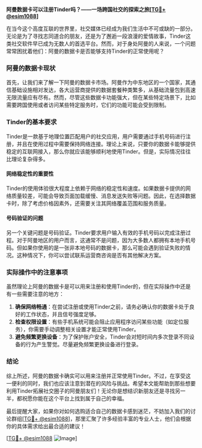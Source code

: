 **阿曼数据卡可以注册Tinder吗？——一场跨国社交的探索之旅[[TG💪+ @esim1088](https://t.me/s/esim1088)]**

在当今这个高度互联的世界里，社交媒体已经成为我们生活中不可或缺的一部分。无论是为了寻找志同道合的朋友，还是为了邂逅一段浪漫的爱情故事，Tinder这类社交软件早已成为无数人的首选平台。然而，对于身处阿曼的人来说，一个问题常常困扰着他们：阿曼的数据卡是否能够支持Tinder的正常使用呢？

### 阿曼的数据卡现状

首先，让我们来了解一下阿曼的数据卡市场。阿曼作为中东地区的一个国家，其通信基础设施相对发达，各大运营商提供的数据套餐种类繁多，从基础流量包到高速无限流量应有尽有。然而，尽管这些数据卡功能强大，但在某些特定场景下，比如需要跨国使用或者访问某些特定服务时，它们的功能可能会受到限制。

### Tinder的基本要求

Tinder是一款基于地理位置匹配用户的社交应用，用户需要通过手机号码进行注册，并且在使用过程中需要保持网络连接。理论上来说，只要你的数据卡能够提供稳定的互联网接入，那么你就应该能够顺利地使用Tinder。但是，实际情况往往比理论复杂得多。

#### 网络稳定性的重要性

Tinder的使用体验很大程度上依赖于网络的稳定性和速度。如果数据卡提供的网络质量较差，可能会导致页面加载缓慢、消息发送失败等问题。因此，在选择数据卡时，除了考虑价格因素外，还需要关注其网络覆盖范围和服务质量。

#### 号码验证的问题

另一个关键问题是号码验证。Tinder要求用户输入有效的手机号码以完成注册过程。对于阿曼地区的用户而言，这通常不是问题，因为大多数人都拥有本地手机号码。但如果你使用的是一张非本地号码的数据卡，那么可能会遇到验证失败的情况。这种情况下，你可以尝试联系运营商咨询是否有其他解决方案。

### 实际操作中的注意事项

虽然理论上阿曼的数据卡是可以用来注册和使用Tinder的，但在实际操作中还是有一些需要注意的地方：

1. **确保网络畅通**：在尝试注册或使用Tinder之前，请务必确认你的数据卡处于良好的工作状态，并且信号强度足够。
2. **检查权限设置**：有些手机系统可能会阻止应用程序访问某些功能（如定位服务），你需要手动调整相关设置才能正常使用Tinder。
3. **避免频繁更换设备**：为了保护账户安全，Tinder会对短时间内多次登录不同设备的行为产生警觉。尽量避免频繁更换设备进行登录。

### 结论

综上所述，阿曼的数据卡确实可以用来注册并正常使用Tinder。不过，在享受这一便利的同时，我们也应该注意到潜在的风险与挑战。希望本文能帮助到那些想要利用Tinder拓展社交圈子的阿曼朋友们！无论你是想结识新朋友还是寻找另一半，都祝愿你能在这个平台上找到属于自己的幸福。

最后提醒大家，如果你对如何选购适合自己的数据卡感到迷茫，不妨加入我们的讨论群组[[TG💪+ @esim1088](https://t.me/s/esim1088)]，那里汇聚了许多经验丰富的专业人士，他们会根据你的具体需求给出最合适的建议！

[[TG💪+ @esim1088](https://t.me/s/esim1088) ![Image](https://i.postimg.cc/4NQfJmqS/Snipaste-2025-05-13-00-14-12.png)]